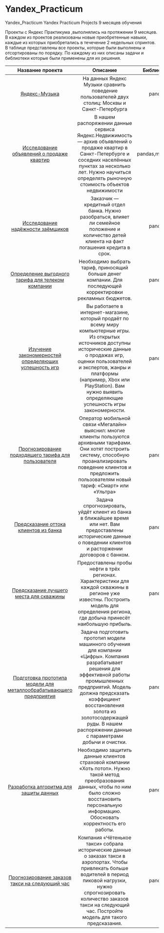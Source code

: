 # Yandex_Practicum
Yandex_Practicum Yandex Practicum Projects 9 месяцев обучения

Проекты с Яндекс Практикума ,выполнялись на протяжении 9 месяцев. В каждом из проектов реализованы новые приобретенные навыки, каждые из которых приобретались в течечение 2 недельных спринтов. В таблице представлены все проекты, которые были выполнены и отсортированы по порядку. По каждому из них  описаны задачи и библиотеки которые были применены для их решения.

|Название проекта |Описание|Библиотеки |
|:-: |:-: | :-: |
|[Яндекс-Музыка](https://github.com/viborku/Yandex_Practicum/tree/main/Музыка%20больших%20городов)|На данных Яндекс Музыки сравнить поведение пользователей двух столиц: Москвы и Санкт-Петербурга|pandas |
|[Исследование объявлений о продаже квартир](https://github.com/viborku/Yandex_Practicum/tree/main/Исследование%20объявлений%20о%20продаже%20квартир)| В нашем распоряжении данные сервиса Яндекс.Недвижимость — архив объявлений о продаже квартир в Санкт-Петербурге и соседних населённых пунктах за несколько лет. Нужно научиться определять рыночную стоимость объектов недвижимости|pandas,matplotlib|
|[Исследование надёжности заёмщиков](https://github.com/viborku/Yandex_Practicum/tree/main/Исследование%20надежности%20заемщиков)|Заказчик — кредитный отдел банка. Нужно разобраться, влияет ли семейное положение и количество детей клиента на факт погашения кредита в срок.|pandas |
|[Определение выгодного тарифа для телеком компании](https://github.com/viborku/Yandex_Practicum/tree/main/Определение%20выгодного%20тарифа%20для%20телеком%20компании)|Необходимо выбрать тариф, приносящий больше денег компании. Для последующей корректировки рекламных бюджетов.|pandas |
|[Изучение закономерностей определяющих успешность игр](https://github.com/viborku/Yandex_Practicum/tree/main/Изучение%20закономерностей%20определяющих%20успешность%20игр)|Вы работаете в интернет-магазине, который продаёт по всему миру компьютерные игры. Из открытых источников доступны исторические данные о продажах игр, оценки пользователей и экспертов, жанры и платформы (например, Xbox или PlayStation). Вам нужно выявить определяющие успешность игры закономерности.|pandas|
|[Прогнозирование подходящего тарифа для пользователя](https://github.com/viborku/Yandex_Practicum/tree/main/Прогнозирование%20подходящего%20тарифа%20для%20пользователя)|Оператор мобильной связи «Мегалайн» выяснил: многие клиенты пользуются архивными тарифами. Они хотят построить систему, способную проанализировать поведение клиентов и предложить пользователям новый тариф: «Смарт» или «Ультра»|pandas |
|[Предсказание оттока клиентов из банка](https://github.com/viborku/Yandex_Practicum/tree/main/Предсказание%20оттока%20клиентов%20из%20банка)|Задача спрогнозировать, уйдёт клиент из банка в ближайшее время или нет. Вам предоставлены исторические данные о поведении клиентов и расторжении договоров с банком.|pandas |
|[Предсказание лучшего места для скважины](https://github.com/viborku/Yandex_Practicum/tree/main/Предсказание%20лучшего%20места%20для%20скважины)|Предоставлены пробы нефти в трёх регионах. Характеристики для каждой скважины в регионе уже известны. Построить модель для определения региона, где добыча принесёт наибольшую прибыль.|pandas |
|[Подготовка прототипа модели для металлообрабатывающего предприятия](https://github.com/viborku/Yandex_Practicum/tree/main/Подготовка%20прототипа%20модели%20для%20металлообрабатывающего%20предприятия)|Задача подготовить прототип модели машинного обучения для компании «Цифры». Компания разрабатывает решения для эффективной работы промышленных предприятий. Модель должна предсказать коэффициент восстановления золота из золотосодержащей руды. В нашем распоряжении данные с параметрами добычи и очистки.|pandas |
|[Разработка алгоритма для защиты данных](https://github.com/viborku/Yandex_Practicum/tree/main/Разработка%20алгоритма%20для%20защиты%20данных)|Необходимо защитить данные клиентов страховой компании «Хоть потоп». Нужно такой метод преобразования данных, чтобы по ним было сложно восстановить персональную информацию. Обосновать корректность его работы.|pandas |
|[Прогнозирование заказов такси на следующий час](https://github.com/viborku/Yandex_Practicum/tree/main/Прогнозирование%20заказов%20такси%20на%20следующий%20час)|Компания «Чётенькое такси» собрала исторические данные о заказах такси в аэропортах. Чтобы привлекать больше водителей в период пиковой нагрузки, нужно спрогнозировать количество заказов такси на следующий час. Постройте модель для такого предсказания.|pandas |
